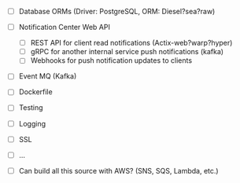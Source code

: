 - [ ] Database ORMs (Driver: PostgreSQL, ORM: Diesel?sea?raw)
- [ ] Notification Center Web API
  - [ ] REST API for client read notifications (Actix-web?warp?hyper)
  - [ ] gRPC for another internal service push notifications (kafka)
  - [ ] Webhooks for push notification updates to clients
- [ ] Event MQ (Kafka)
- [ ] Dockerfile
- [ ] Testing
- [ ] Logging
- [ ] SSL
- [ ] ...


- [ ] Can build all this source with AWS? (SNS, SQS, Lambda, etc.)
